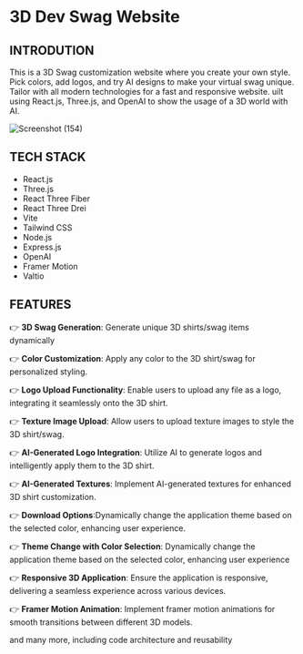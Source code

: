 # 3D Dev Swag Website
## INTRODUTION
This is a 3D Swag customization website where you create your own style. Pick colors, add logos, and try AI designs to make your virtual swag unique.
Tailor with all modern technologies for a fast and responsive website. uilt using React.js, Three.js, and OpenAI to show the usage of a 3D world with AI.

![Screenshot (154)](https://github.com/adrianhajdin/project_threejs_ai/assets/87002442/a6351a4b-ed4d-40b9-b180-e56bfbb6258a)


## TECH STACK

- React.js
- Three.js
- React Three Fiber
- React Three Drei
- Vite
- Tailwind CSS
- Node.js
- Express.js
- OpenAI
- Framer Motion
- Valtio

## FEATURES

👉 **3D Swag Generation**: Generate unique 3D shirts/swag items dynamically

👉 **Color Customization**: Apply any color to the 3D shirt/swag for personalized styling.

👉 **Logo Upload Functionality**: Enable users to upload any file as a logo, integrating it seamlessly onto the 3D shirt.

👉 **Texture Image Upload**: Allow users to upload texture images to style the 3D shirt/swag.

👉 **AI-Generated Logo Integration**: Utilize AI to generate logos and intelligently apply them to the 3D shirt.

👉 **AI-Generated Textures**: Implement AI-generated textures for enhanced 3D shirt customization.

👉 **Download Options**:Dynamically change the application theme based on the selected color, enhancing user experience.

👉 **Theme Change with Color Selection**: Dynamically change the application theme based on the selected color, enhancing user experience

👉 **Responsive 3D Application**: Ensure the application is responsive, delivering a seamless experience across various devices.

👉 **Framer Motion Animation**: Implement framer motion animations for smooth transitions between different 3D models.

and many more, including code architecture and reusability 
